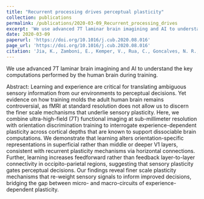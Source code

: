 ```yaml
---
title: "Recurrent processing drives perceptual plasticity"
collection: publications
permalink: /publications/2020-03-09_Recurrent_processing_drives
excerpt: 'We use advanced 7T laminar brain imagining and AI to understand the key computations performed by the human brain during training.'
date: 2020-03-09
paperurl: 'https://doi.org/10.1016/j.cub.2020.08.016'
page_url: 'https://doi.org/10.1016/j.cub.2020.08.016'
citation: 'Jia, K., Zamboni, E., Kemper, V., Rua, C., Goncalves, N. R., Ng, A. K. T., Rodgers, C. T., Guy Williams, G., Goebel, R., & Kourtzi, Z. (2020). Recurrent processing drives perceptual plasticity. <i>Current Biology</i>, <i>30</i>(21), 4177–4187.e4.'
---
```

We use advanced 7T laminar brain imagining and AI to understand the key computations performed by the human brain during training.

Abstract:
Learning and experience are critical for translating ambiguous sensory information from our environments to perceptual decisions. Yet evidence on how training molds the adult human brain remains controversial, as fMRI at standard resolution does not allow us to discern the finer scale mechanisms that underlie sensory plasticity. Here, we combine ultra-high-field (7T) functional imaging at sub-millimeter resolution with orientation discrimination training to interrogate experience-dependent plasticity across cortical depths that are known to support dissociable brain computations. We demonstrate that learning alters orientation-specific representations in superficial rather than middle or deeper V1 layers, consistent with recurrent plasticity mechanisms via horizontal connections. Further, learning increases feedforward rather than feedback layer-to-layer connectivity in occipito-parietal regions, suggesting that sensory plasticity gates perceptual decisions. Our findings reveal finer scale plasticity mechanisms that re-weight sensory signals to inform improved decisions, bridging the gap between micro- and macro-circuits of experience-dependent plasticity.
